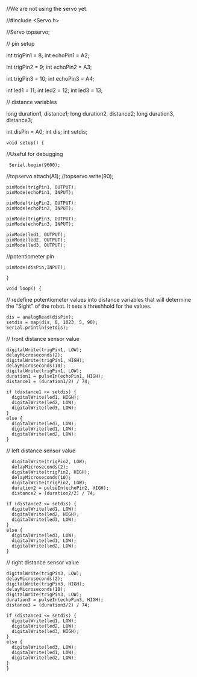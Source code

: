 //We are not using the servo yet.

//#include <Servo.h>

//Servo topservo;

// pin setup

int trigPin1 = 8;
int echoPin1 = A2;

int trigPin2 = 9;
int echoPin2 = A3;

int trigPin3 = 10;
int echoPin3 = A4;

int led1 = 11;
int led2 = 12;
int led3 = 13;

// distance variables

long duration1, distance1;
long duration2, distance2;
long duration3, distance3;

int disPin = A0;
int dis;
int setdis;

    void setup() {
  
  //Useful for debugging
  
     Serial.begin(9600);
  
  //topservo.attach(A1);
  //topservo.write(90);
  
    pinMode(trigPin1, OUTPUT);
    pinMode(echoPin1, INPUT);
    
    pinMode(trigPin2, OUTPUT);
    pinMode(echoPin2, INPUT);
  
    pinMode(trigPin3, OUTPUT);
    pinMode(echoPin3, INPUT);
    
    pinMode(led1, OUTPUT);
    pinMode(led2, OUTPUT);
    pinMode(led3, OUTPUT);
  
  //potentiometer pin
  
    pinMode(disPin,INPUT);
  
    }

    void loop() {

  // redefine potentiometer values into distance variables that will determine the "Sight" of the robot. It sets a threshhold for the values.
  
    dis = analogRead(disPin);
    setdis = map(dis, 0, 1023, 5, 90);
    Serial.println(setdis);
  
  // front distance sensor value
  
    digitalWrite(trigPin1, LOW);
    delayMicroseconds(2);
    digitalWrite(trigPin1, HIGH);
    delayMicroseconds(10);
    digitalWrite(trigPin1, LOW);
    duration1 = pulseIn(echoPin1, HIGH);
    distance1 = (duration1/2) / 74;
    
    if (distance1 <= setdis) {
      digitalWrite(led1, HIGH);
      digitalWrite(led2, LOW);
      digitalWrite(led3, LOW);
    }
    else {
      digitalWrite(led3, LOW);
      digitalWrite(led1, LOW);
      digitalWrite(led2, LOW);
    }
    
  // left distance sensor value
      
      digitalWrite(trigPin2, LOW);
      delayMicroseconds(2);
      digitalWrite(trigPin2, HIGH);
      delayMicroseconds(10);
      digitalWrite(trigPin2, LOW);
      duration2 = pulseIn(echoPin2, HIGH);
      distance2 = (duration2/2) / 74;
    
    if (distance2 <= setdis) {
      digitalWrite(led1, LOW);
      digitalWrite(led2, HIGH);
      digitalWrite(led3, LOW);
    }
    else {
      digitalWrite(led3, LOW);
      digitalWrite(led1, LOW);
      digitalWrite(led2, LOW);
    }
    
  // right distance sensor value
  
    digitalWrite(trigPin3, LOW);
    delayMicroseconds(2);
    digitalWrite(trigPin3, HIGH);
    delayMicroseconds(10);
    digitalWrite(trigPin3, LOW);
    duration3 = pulseIn(echoPin3, HIGH);
    distance3 = (duration3/2) / 74;
    
    if (distance3 <= setdis) {
      digitalWrite(led1, LOW);
      digitalWrite(led2, LOW);
      digitalWrite(led3, HIGH);
    }
    else {
      digitalWrite(led3, LOW);
      digitalWrite(led1, LOW);
      digitalWrite(led2, LOW);
    }
    }
